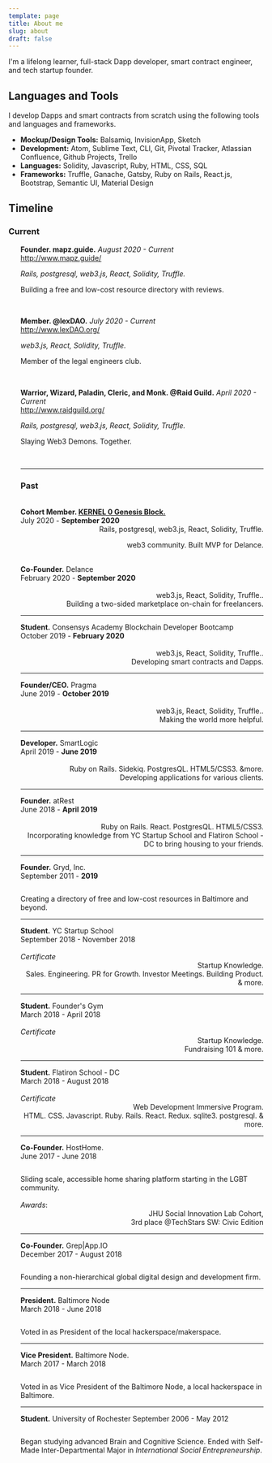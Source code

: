 ```yaml
---
template: page
title: About me
slug: about
draft: false
---
```

<p>I'm a lifelong learner, full-stack Dapp developer, smart contract engineer, and tech startup founder. </p>

## Languages and Tools

I develop Dapps and smart contracts from scratch using the following tools and languages and frameworks. 

+ **Mockup/Design Tools:** Balsamiq, InvisionApp, Sketch
+ **Development:** Atom, Sublime Text, CLI, Git, Pivotal Tracker, Atlassian Confluence, Github Projects, Trello
+ **Languages:** Solidity, Javascript, Ruby, HTML, CSS, SQL
+ **Frameworks:** Truffle, Ganache, Gatsby, Ruby on Rails, React.js, Bootstrap, Semantic UI, Material Design

<h2 >Timeline</h2>
<h3>Current</h3>
<ul class="timeline">

<strong>Founder. mapz.guide.</strong> <em>August 2020 - Current</em><br />
<a href="http://www.mapz.guide/">http://www.mapz.guide/</a></p>
<div class="desc" style="text-align:left;"><em>Rails, postgresql, web3.js, React, Solidity, Truffle.</em></div>
<p>Building a free and low-cost resource directory with reviews.</p><br/>

<strong>Member. @lexDAO.</strong> <em>July 2020 - Current</em><br />
<a href="http://www.lexDAO.org/">http://www.lexDAO.org/</a></p>
<div class="desc" style="text-align:left;"><em>web3.js, React, Solidity, Truffle.</em></div>
<p>Member of the legal engineers club.</p><br/>

<strong>Warrior, Wizard, Paladin, Cleric, and Monk. @Raid Guild.</strong> <em>April 2020 - Current</em><br />
<a href="http://www.raidguild.org/">http://www.raidguild.org/</a></p>
<div><div class="desc" style="text-align:left;"><em>Rails, postgresql, web3.js, React, Solidity, Truffle.</em></div>
<p style="text-align: left;">Slaying Web3 Demons. Together.</p><br/>

<hr/>
<h3>Past</h3><br/>
<strong>Cohort Member. <a href="https://kernel.community/">KERNEL 0 Genesis Block.</strong></a><br/>July 2020 - <strong>September 2020</strong><br />
<div><div class="desc" style="text-align:right;">Rails, postgresql, web3.js, React, Solidity, Truffle.</div>
<p style="text-align: right;">web3 community. Built MVP for Delance.</p><br/>

<li style="list-style-type: none;">
		<div class="direction-l">
			<div class="flag-wrapper">
				<span class="img"></span>
				<span class="flag"><strong>Co-Founder.</strong></span>
				<span class="flag">Delance</span><br>
				<span style="text-align:right;">February 2020 - <strong>September 2020</strong></span></span>
			</div><br>
			<div><span style="text-align:right;"><em></em></span> <div class="desc" style="text-align:right;">web3.js, React, Solidity, Truffle..</div>
			<div><div class="desc" style="text-align:right;">Building a two-sided marketplace on-chain for freelancers.</div></div>
		</div>
	</li>
	<hr/>
<li style="list-style-type: none;">
		<div class="direction-r">
			<div class="flag-wrapper">
				<span class="img"></span>
				<span class="flag"><strong>Student.</strong></span>
				<span class="flag">Consensys Academy Blockchain Developer Bootcamp</span><br>
				<span style="text-align:right;">October 2019 - <strong>February 2020</strong></span></span>
			</div><br>
			<div><span style="text-align:left;"><em></em></span> <div class="desc" style="text-align:right;">web3.js, React, Solidity, Truffle..</div>
			<div><div class="desc" style="text-align:right;">Developing smart contracts and Dapps.</div></div>
		</div>
	</li>
	<hr/>
<li style="list-style-type: none;">
		<div class="direction-l">
			<div class="flag-wrapper">
				<span class="img"></span>
				<span class="flag"><strong>Founder/CEO.</strong></span>
				<span class="flag">Pragma</span><br>
				<span style="text-align:right;">June 2019 - <strong>October 2019</strong></span></span>
			</div><br>
			<div><span style="text-align:left;"><em></em></span> <div class="desc" style="text-align:right;">web3.js, React, Solidity, Truffle..</div>
			<div><span style="text-align:left;"><em></em></span> <div class="desc" style="text-align:right;">Making the world more helpful.</div>
		</div>
	</li>
	<hr/>
<li style="list-style-type: none;">
		<div class="direction-r">
			<div class="flag-wrapper">
				<span class="img"></span>
				<span class="flag"><strong>Developer.</strong></span>
				<span class="flag">SmartLogic</span><br>
				<span style="text-align:right;">April 2019 - <strong>June 2019</strong></span></span>
			</div><br>
			<div><span style="text-align:left;"><em></em></span> <div class="desc" style="text-align:right;">Ruby on Rails. Sidekiq. PostgresQL. HTML5/CSS3. &more.</div>
			<div><div class="desc" style="text-align:right;">Developing applications for various clients.</div></div>
		</div>
	</li>
	<hr/>
	<li style="list-style-type: none;">
		<div class="direction-l">
			<div class="flag-wrapper">
				<span class="img"></span>
				<span class="flag"><strong>Founder.</strong></span>
				<span class="flag">atRest</span><br>
				<span style="text-align:right;">June 2018 - <strong>April 2019</strong></span></span>
			</div><br>
			<div><span style="text-align:left;"><em></em></span> <div class="desc" style="text-align:right;">Ruby on Rails. React. PostgresQL. HTML5/CSS3.</div>
			<div><div class="desc" style="text-align:right;">Incorporating knowledge from YC Startup School and Flatiron School - DC to bring housing to your friends.</div></div>
		</div>
	</li>
	<hr>
	<!-- Gryd -->
	  <li style="list-style-type: none;">
	    <div class="direction-r">
	      <div class="flag-wrapper">
	        <span class="hexa"></span>
	        <span class="flag"><strong>Founder.</strong></span> <span class="flag">Gryd, Inc.</span><br>
	        <span class="time-wrapper"><span class="time">September 2011 - <strong>2019</strong></span></span><br>
	      </div>
	     <div class="desc" style="margin-top:2em;">Creating a directory of free and low-cost resources in Baltimore and beyond.</div>
	    </div>
	  </li>
	  <hr>
	<li style="list-style-type: none;">
		<div class="direction-l">
			<div class="flag-wrapper">
				<span class="img"></span>
				<span class="flag"><strong>Student.</strong></span>
				<span class="flag">YC Startup School</span><br>
				<span style="text-align:right;">September 2018 - November 2018</span></span>
			</div><br>
			<div><span style="text-align:left;"><em>Certificate</em></span> <div class="desc" style="text-align:right;">Startup Knowledge.</div>
			<div><span style="text-align:left;"><div class="desc" style="text-align:right;">Sales. Engineering. PR for Growth. Investor Meetings. Building Product. & more.</div></span>
		</div>
	</li>
	<hr>
	<li style="list-style-type: none;">
		<div class="direction-l">
			<div class="flag-wrapper">
				<span class="img"></span>
				<span class="flag"><strong>Student.</strong></span>
				<span class="flag">Founder's Gym</span><br>
				<span style="text-align:right;">March 2018 - April 2018</span></span>
			</div><br>
			<div><span style="text-align:left;"><em>Certificate</em></span> <div class="desc" style="text-align:right;">Startup Knowledge.</div>
			<div><span style="text-align:left;"><div class="desc" style="text-align:right;">Fundraising 101 & more.</div></span>
		</div>
	</li>
	<hr>
	<li style="list-style-type: none;">
		<div class="direction-l">
			<div class="flag-wrapper">
				<span class="img"></span>
				<span class="flag"><strong>Student.</strong></span>
				<span class="flag">Flatiron School - DC</span><br>
				<span style="text-align:right;">March 2018 - August 2018</span></span>
			</div><br>
			<div><span style="text-align:left;"><em>Certificate</em></span> <div class="desc" style="text-align:right;">Web Development Immersive Program.</div>
			<div><span style="text-align:left;"><div class="desc" style="text-align:right;">HTML. CSS. Javascript. Ruby. Rails. React. Redux. sqlite3. postgresql. & more.</div></span>
		</div>
	</li>
	<hr>
	 <!-- HostHome -->
	   <li style="list-style-type: none;">
	    <div class="direction-r">
	      <div class="flag-wrapper">
	        <span class="hexa"></span>
	        <span class="flag"><strong>Co-Founder.</strong></span> <span class="flag">HostHome.</span><br>
	        <span class="time-wrapper"><span class="time">June 2017 - June 2018</span></span>
	      </div>
	      <div class="desc" style="margin-top:2em;">Sliding scale, accessible home sharing platform starting in the LGBT community.<br><br><em>Awards</em>:<div style="text-align:right;"> JHU Social Innovation Lab Cohort, <br>3rd place @TechStars SW: Civic Edition<br></div></div>
	    </div>
	  </li>
	<hr>
		<li style="list-style-type: none;">
	    <div class="direction-l">
	      <div class="flag-wrapper">
	        <span class="hexa"></span>
	        <span class="flag"><strong>Co-Founder.</strong> </span><span class="flag">Grep|App.IO</span><br>
	        <span class="time-wrapper"><span class="time">December 2017 - August 2018</span></span>
	      </div>
	      <div class="desc" style="margin-top:2em;">Founding a non-hierarchical global digital design and development firm.</div>
	    </div>
	  </li>
	  <hr>
	  	<li style="list-style-type: none;">
		<div class="direction-r">
			<div class="flag-wrapper">
				<span class="hexa"></span>
				<span class="flag"><strong>President.</strong></span> <span class="flag">Baltimore Node</span><br>
				<span class="time-wrapper"><span class="time">March 2018 - June 2018</span></span>
			</div>
			<div class="desc" style="margin-top:2em;">Voted in as President of the local hackerspace/makerspace.</div>
		</div>
	</li>
	<hr>
	  <!-- Baltimore Node -->
	  <li style="list-style-type: none;">
	    <div class="direction-l">
	      <div class="flag-wrapper">
	        <span class="hexa"></span>
	        <span class="flag"><strong>Vice President.</strong></span> <span class="flag">Baltimore Node.</span><br>
	        <span class="time-wrapper"><span class="time">March 2017 - March 2018</span></span>
	      </div>
	      <div class="desc" style="margin-top:2em;">Voted in as Vice President of the Baltimore Node, a local hackerspace in Baltimore.</div>
	    </div>
	  </li>
	  <hr>
	  <!-- Student -->
	  <li style="list-style-type: none;">
	    <div class="direction-l">
	      <div class="flag-wrapper">
	        <span class="hexa"></span>
	        <span class="flag"><strong>Student.</strong></span> <span class="flag">University of Rochester</span>
	        <span class="time-wrapper"><span class="time">September 2006 - May 2012</span></span><br>
	      </div>
	     <div class="desc" style="margin-top:2em;">Began studying advanced Brain and Cognitive Science. Ended with Self-Made Inter-Departmental Major in <em>International Social Entrepreneurship</em>.</div>
	    </div>
	  </li>
</ul>